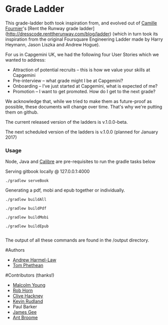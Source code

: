 # Grade Ladder
This grade-ladder both took inspiration from, and evolved out of [Camille Fournier](http://twitter.com/skalille)'s [Rent the Runway grade ladder] (http://dresscode.renttherunway.com/blog/ladder) (which in turn took its inspiration from the original Foursquare Engineering Ladder made by Harry Heymann, Jason Liszka and Andrew Hogue).

For us in Capgemini UK, we had the following four User Stories which we wanted to address:

* Attraction of potential recruits – this is how we value your skills at Capgemini
* Pre-interview – what grade might I be at Capgemini?
* Onboarding – I’ve just started at Capgemini, what is expected of me?
* Promotion – I want to get promoted. How do I get to the next grade?

We acknowledge that, while we tried to make them as future-proof as possible, these documents will change over time.  That's why we're putting them on github.

The current released version of the ladders is v.1.0.0-beta. 

The next scheduled version of the ladders is v.1.0.0 (planned for January 2017)

### Usage
Node, Java and [Calibre]("https://calibre-ebook.com/download") are pre-requisites to run the gradle tasks below

Serving gitbook locally @ 127.0.0.1:4000
```shell
./gradlew serveBook
```

Generating a pdf, mobi and epub together or individually.
```shell
./gradlew buildAll

./gradlew buildPdf

./gradlew buildMobi

./gradlew buildEpub


``` 

The output of all these commands are found in the /output directory.

#Authors
* [Andrew Harmel-Law](https://github.com/andrewharmellaw)
* [Tom Phethean](https://github.com/tsphethean)

#Contributors (thanks!)
* [Malcolm Young](https://github.com/malcomio)
* [Rob Horn](https://github.com/robhorn-capgemini)
* [Clive Hackney](https://github.com/chackney)
* [Kevin Rudland](https://github.com/krudland1978)
* Paul Barker
* [James Gee](https://github.com/geeman201)
* [Ant Broome](https://github.com/broomyocymru)

